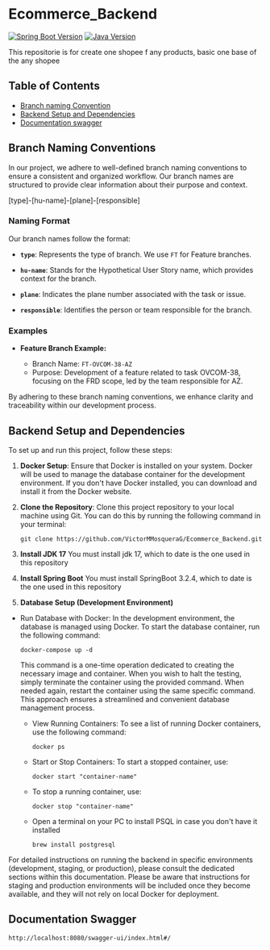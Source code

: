 # Ecommerce_Backend
[![Spring Boot Version](https://img.shields.io/badge/Spring_Boot-3.2.4-brightgreen.svg)](https://spring.io/projects/spring-boot)
[![Java Version](https://img.shields.io/badge/Java-17-red.svg)](https://www.oracle.com/java/)

This repositorie is for create one shopee f any products, basic one base of the any shopee

## Table of Contents

- [Branch naming Convention](#branch-naming-conventions)
- [Backend Setup and Dependencies](#backend-setup-and-dependencies)
- [Documentation swagger](#documentation-swagger)

## Branch Naming Conventions

In our project, we adhere to well-defined branch naming conventions to ensure a consistent and organized workflow. Our branch names are structured to provide clear information about their purpose and context.

[type]-[hu-name]-[plane]-[responsible]

### Naming Format

Our branch names follow the format:

- **`type`**: Represents the type of branch. We use `FT` for Feature branches.

- **`hu-name`**: Stands for the Hypothetical User Story name, which provides context for the branch.

- **`plane`**: Indicates the plane number associated with the task or issue.


- **`responsible`**: Identifies the person or team responsible for the branch.

### Examples

- **Feature Branch Example:**

  - Branch Name: `FT-OVCOM-38-AZ`
  - Purpose: Development of a feature related to task OVCOM-38, focusing on the FRD scope, led by the team responsible for AZ.


By adhering to these branch naming conventions, we enhance clarity and traceability within our development process.

## Backend Setup and Dependencies

To set up and run this project, follow these steps:

1.  **Docker Setup**: Ensure that Docker is installed on your system. Docker will be used to manage the database container for the development environment. If you don't have Docker installed, you can download and install it from the Docker website.

2.  **Clone the Repository**: Clone this project repository to your local machine using Git. You can do this by running the following command in your terminal:
    ```
    git clone https://github.com/VictorMMosqueraG/Ecommerce_Backend.git
    ```
3. **Install JDK 17**
  You must install jdk 17, which to date is the one used in this repository

4. **Install Spring Boot**
 You must install SpringBoot 3.2.4, which to date is the one used in this repository

5. **Database Setup (Development Environment)**

  - Run Database with Docker: In the development environment, the database is managed using Docker. To start the database container, run the following command:

      ```
      docker-compose up -d
      ```

     This command is a one-time operation dedicated to creating the necessary image and container. When you wish to halt the testing, simply terminate the container using the provided command. When needed again, restart the container using the same specific command. This approach ensures a streamlined and convenient database management process.
      
    - View Running Containers: To see a list of running Docker containers, use the following command:

      ```
      docker ps
      ```

    - Start or Stop Containers: To start a stopped container, use:

      ```
      docker start "container-name"
      ```

    - To stop a running container, use:

      ```
      docker stop "container-name"
      ```
    - Open a terminal on your PC to install PSQL in case you don't have it installed
      ```
      brew install postgresql
      ```
For detailed instructions on running the backend in specific environments (development, staging, or production), please consult the dedicated sections within this documentation. Please be aware that instructions for staging and production environments will be included once they become available, and they will not rely on local Docker for deployment.

## Documentation Swagger

```
http://localhost:8080/swagger-ui/index.html#/
```
